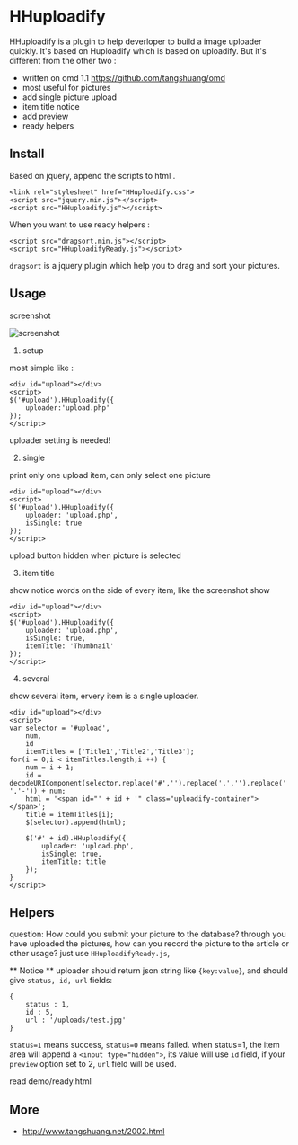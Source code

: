 # HHuploadify

HHuploadify is a plugin to help deverloper to build a image uploader quickly.
It's based on Huploadify which is based on uploadify.
But it's different from the other two :

* written on omd 1.1 https://github.com/tangshuang/omd
* most useful for pictures
* add single picture upload
* item title notice
* add preview
* ready helpers

## Install

Based on jquery, append the scripts to html <head>.

```
<link rel="stylesheet" href="HHuploadify.css">
<script src="jquery.min.js"></script>
<script src="HHuploadify.js"></script>
```

When you want to use ready helpers :

```
<script src="dragsort.min.js"></script>
<script src="HHuploadifyReady.js"></script>
```

`dragsort` is a jquery plugin which help you to drag and sort your pictures.

## Usage

screenshot

![screenshot](https://github.com/tangshuang/HHuploadify/blob/master/src/screenshot.png?raw=true)

1. setup

most simple like :

```
<div id="upload"></div>
<script>
$('#upload').HHuploadify({
    uploader:'upload.php'
});
</script>
```

uploader setting is needed!

2. single

print only one upload item, can only select one picture

```
<div id="upload"></div>
<script>
$('#upload').HHuploadify({
    uploader: 'upload.php',
    isSingle: true
});
</script>
```

upload button hidden when picture is selected

3. item title

show notice words on the side of every item, like the screenshot show

```
<div id="upload"></div>
<script>
$('#upload').HHuploadify({
    uploader: 'upload.php',
    isSingle: true,
    itemTitle: 'Thumbnail'
});
</script>
```

4. several

show several item, ervery item is a single uploader.

```
<div id="upload"></div>
<script>
var selector = '#upload',
    num,
    id
    itemTitles = ['Title1','Title2','Title3'];
for(i = 0;i < itemTitles.length;i ++) {
    num = i + 1;
    id = decodeURIComponent(selector.replace('#','').replace('.','').replace(' ','-')) + num;
    html = '<span id="' + id + '" class="uploadify-container"></span>';
    title = itemTitles[i];
    $(selector).append(html);

    $('#' + id).HHuploadify({
        uploader: 'upload.php',
        isSingle: true,
        itemTitle: title
    });
}
</script>
```

## Helpers

question: How could you submit your picture to the database?
through you have uploaded the pictures, how can you record the picture to the article or other usage?
just use `HHuploadifyReady.js`,

** Notice ** uploader should return json string like `{key:value}`, and should give `status, id, url` fields:

```
{
    status : 1,
    id : 5,
    url : '/uploads/test.jpg'
}
```

`status=1` means success, `status=0` means failed.
when status=1, the item area will append a `<input type="hidden">`, its value will use `id` field, if your `preview` option set to 2, `url` field will be used.

read demo/ready.html

## More

* http://www.tangshuang.net/2002.html
